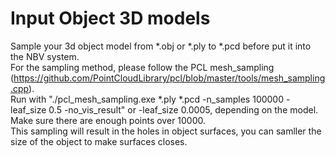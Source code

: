 # Input Object 3D models
Sample your 3d object model from *.obj or *.ply to *.pcd before put it into the NBV system.
<br>
For the sampling method, please follow the PCL mesh_sampling (https://github.com/PointCloudLibrary/pcl/blob/master/tools/mesh_sampling.cpp).
<br>
Run with "./pcl_mesh_sampling.exe *.ply *.pcd -n_samples 100000 -leaf_size 0.5 -no_vis_result" or -leaf_size 0.0005, depending on the model.
<br>
Make sure there are enough points over 10000.
<br>
This sampling will result in the holes in object surfaces, you can samller the size of the object to make surfaces closes.
